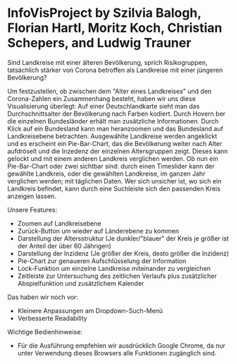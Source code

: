 # InfoVisProject by Szilvia Balogh, Florian Hartl, Moritz Koch, Christian Schepers, and Ludwig Trauner
Sind Landkreise mit einer älteren Bevölkerung, sprich Risikogruppen, tatsächlich stärker von Corona betroffen als Landkreise mit einer jüngeren Bevölkerung?

Um festzustellen, ob zwischen dem "Alter eines Landkreises" und den Corona-Zahlen ein Zusammenhang besteht, haben wir uns diese Visualisierung überlegt:
Auf einer Deutschlandkarte sieht man das Durchschnittsalter der Bevölkerung nach Farben kodiert. Durch Hovern ber die einzelnen Bundesländer erhält man zusätzliche Informationen. Durch Klick auf ein Bundesland kann man heranzoomen und das Bundesland auf Landkreisebene betrachten. 
Ausgewählte Landkreise werden angeklickt und es erscheint ein Pie-Bar-Chart, das die Bevölkerung weiter nach Alter aufdröselt und die Inzedenz der einzelnen Altersgruppen zeigt. 
Dieses kann gelockt und mit einem anderen Landkreis verglichen werden. 
Ob nun ein Pie-Bar-Chart oder zwei sichtbar sind: durch einen Timeslider kann der gewählte Landkreis, oder die gewählten Landkreise, im ganzen Jahr verglichen werden; mit täglichen Daten. 
Wer sich unsicher ist, wo sich ein Landkreis befindet, kann durch eine Suchleiste sich den passenden Kreis anzeigen lassen.


Unsere Features: 
- Zoomen auf Landkreisebene
- Zurück-Button um wieder auf Länderebene zu kommen
- Darstellung der Altersstruktur (Je dunkler/"blauer" der Kreis je größer ist der Anteil der über 60 Jährigen)
- Darstellung der Inzidenz (Je größer der Kreis, desto größer die Inzidenz)
- Pie-Chart zur genaueren Aufschlüsselung der Information
- Lock-Funktion um einzelne Landkreise miteinander zu vergleichen
- Zeitleiste zur Untersuchung des zeitlichen Verlaufs plus zusätzlicher Abspielfunktion und zusätzlichem Kalender


Das haben wir noch vor:
- Kleinere Anpassungen am Dropdown-Such-Menü
- Verbesserte Readability


Wichtige Bedienhinweise:
- Für die Ausführung empfehlen wir ausdrücklich Google Chrome, da nur unter Verwendung dieses Browsers alle Funktionen zugänglich sind.
